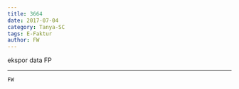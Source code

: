 ```yaml
---
title: 3664
date: 2017-07-04
category: Tanya-SC
tags: E-Faktur
author: FW
---
```


ekspor data FP

---



`FW`
